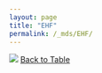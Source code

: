 ```yaml
---
layout: page
title: "EHF"
permalink: /_mds/EHF/
---
```


![](../../alns_9.28.22/aln_5HSAA033773_0.921.png?raw=true
)
[Back to Table](../../display)
